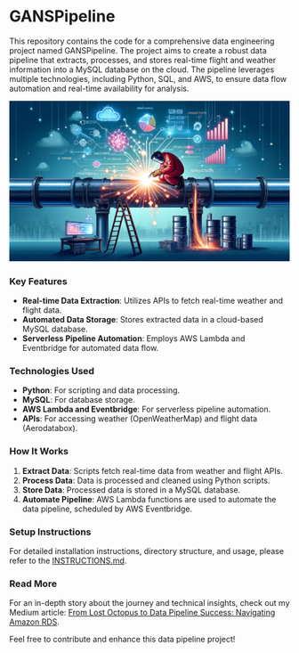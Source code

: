 # GANSPipeline

This repository contains the code for a comprehensive data engineering project named GANSPipeline. The project aims to create a robust data pipeline that extracts, processes, and stores real-time flight and weather information into a MySQL database on the cloud. The pipeline leverages multiple technologies, including Python, SQL, and AWS, to ensure data flow automation and real-time availability for analysis.

![Pipeline Overview](images/pipeline_overview.png)

### Key Features

- **Real-time Data Extraction**: Utilizes APIs to fetch real-time weather and flight data.
- **Automated Data Storage**: Stores extracted data in a cloud-based MySQL database.
- **Serverless Pipeline Automation**: Employs AWS Lambda and Eventbridge for automated data flow.

### Technologies Used

- **Python**: For scripting and data processing.
- **MySQL**: For database storage.
- **AWS Lambda and Eventbridge**: For serverless pipeline automation.
- **APIs**: For accessing weather (OpenWeatherMap) and flight data (Aerodatabox).

### How It Works

1. **Extract Data**: Scripts fetch real-time data from weather and flight APIs.
2. **Process Data**: Data is processed and cleaned using Python scripts.
3. **Store Data**: Processed data is stored in a MySQL database.
4. **Automate Pipeline**: AWS Lambda functions are used to automate the data pipeline, scheduled by AWS Eventbridge.

### Setup Instructions

For detailed installation instructions, directory structure, and usage, please refer to the [INSTRUCTIONS.md](INSTRUCTIONS.md).


### Read More

For an in-depth story about the journey and technical insights, check out my Medium article: [From Lost Octopus to Data Pipeline Success: Navigating Amazon RDS](https://medium.com/your-article-link).

Feel free to contribute and enhance this data pipeline project!
